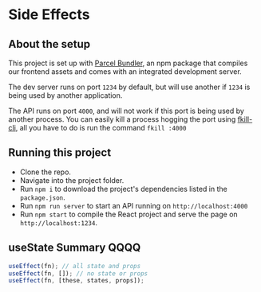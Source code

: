 # Side Effects

## About the setup

This project is set up with [Parcel Bundler](https://parceljs.org/), an npm package
that compiles our frontend assets and comes with an integrated development server.

The dev server runs on port `1234` by default, but will use another if `1234` is
being used by another application.

The API runs on port `4000`, and will not work if this port is being used
by another process. You can easily kill a process hogging the port using [fkill-cli](https://github.com/sindresorhus/fkill-cli),
all you have to do is run the command `fkill :4000`

## Running this project

- Clone the repo.
- Navigate into the project folder.
- Run `npm i` to download the project's dependencies listed in the `package.json`.
- Run `npm run server` to start an API running on `http://localhost:4000`
- Run `npm start` to compile the React project and serve the page on `http://localhost:1234`.

## useState Summary QQQQ

```jsx
useEffect(fn); // all state and props
useEffect(fn, []); // no state or props
useEffect(fn, [these, states, props]);
```
